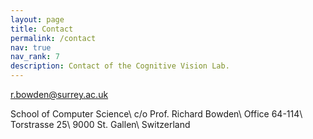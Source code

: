 ```yaml
---
layout: page
title: Contact
permalink: /contact
nav: true
nav_rank: 7
description: Contact of the Cognitive Vision Lab.
---
```


[<i class="fas fa-envelope"></i> r.bowden@surrey.ac.uk](mailto:r.bowden@surrey.ac.uk)

School of Computer Science\\
c/o Prof. Richard Bowden\\
Office 64-114\\
Torstrasse 25\\
9000 St. Gallen\\
Switzerland